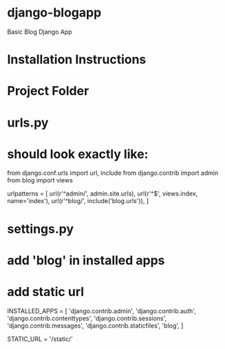 # django-blogapp
Basic Blog Django App

# Installation Instructions

# Project Folder

# urls.py
# should look exactly like:

from django.conf.urls import url, include
from django.contrib import admin
from blog import views

urlpatterns = [
    url(r'^admin/', admin.site.urls),
    url(r'^$', views.index, name='index'),
    url(r'^blog/', include('blog.urls')),
]

# settings.py 
# add 'blog' in installed apps
# add static url

INSTALLED_APPS = [
    'django.contrib.admin',
    'django.contrib.auth',
    'django.contrib.contenttypes',
    'django.contrib.sessions',
    'django.contrib.messages',
    'django.contrib.staticfiles',
    'blog',
]

STATIC_URL = '/static/'
